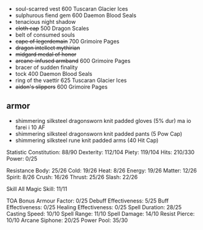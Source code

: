 + soul-scarred vest              600 Tuscaran Glacier Ices 
+ sulphurous fiend gem           600 Daemon Blood Seals
+ tenacious night shadow          
+ ~~cloth cap~~                      500 Dragon Scales
+ belt of consumed souls          
+ ~~cape of legerdemain~~            700 Grimoire Pages
+ ~~dragon intellect mythirian~~
+ ~~midgard medal of honor~~
+ ~~arcane-infused armband~~         600 Grimoire Pages
+ bracer of sudden finality       
+ tock                           400 Daemon Blood Seals
+ ring of the vaettir            625 Tuscaran Glacier Ices
+ ~~aidon's slippers~~               600 Grimoire Pages

## armor

+ shimmering silksteel dragonsworn knit padded gloves (5% dur) ma io farei i 10 AF
+ shimmering silksteel dragonsworn knit padded pants  (5 Pow Cap)
+ shimmering silksteel rune knit padded arms          (40 Hit Cap)


Statistic
Constitution: 88/90
Dexterity: 112/104
Piety: 119/104
Hits: 210/330
Power: 0/25

Resistance
Body: 25/26
Cold: 19/26
Heat: 8/26
Energy: 19/26
Matter: 12/26
Spirit: 8/26
Crush: 16/26
Thrust: 25/26
Slash: 22/26

Skill
All Magic Skill: 11/11

TOA Bonus
Armour Factor: 0/25
Debuff Effectiveness: 5/25
Buff Effectiveness: 0/25
Healing Effectiveness: 0/25
Spell Duration: 28/25
Casting Speed: 10/10
Spell Range: 11/10
Spell Damage: 14/10
Resist Pierce: 10/10
Arcane Siphone: 20/25
Power Pool: 35/30